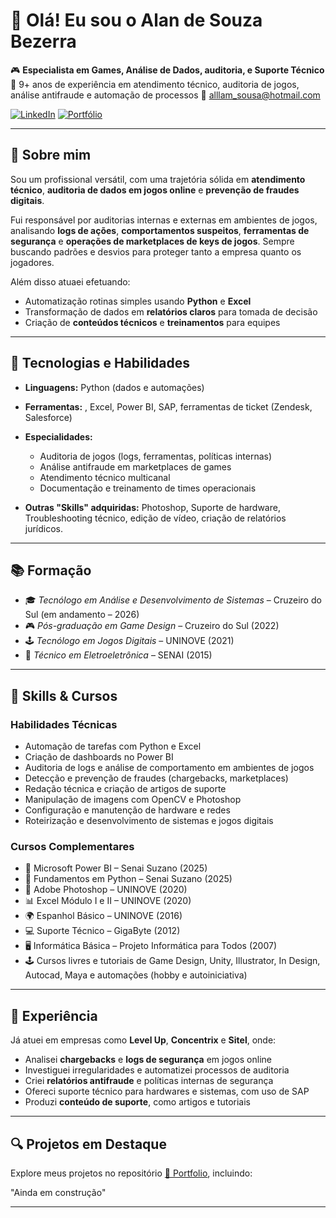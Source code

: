 # 👋 Olá! Eu sou o Alan de Souza Bezerra

🎮 **Especialista em Games, Análise de Dados, auditoria,  e Suporte Técnico**
💼 9+ anos de experiência em atendimento técnico, auditoria de jogos, análise antifraude e automação de processos
📧 [alllam\_sousa@hotmail.com](mailto:alllam_sousa@hotmail.com)

[![LinkedIn](https://img.shields.io/badge/LinkedIn-AlanSouzaB-blue?logo=linkedin)](https://www.linkedin.com/in/alansouzab/)
[![Portfólio](https://img.shields.io/badge/Portf%C3%B3lio-GitHub-000?logo=github)](https://github.com/Alansouza-Kai/Portfolio)

---

## 🚀 Sobre mim

Sou um profissional versátil, com uma trajetória sólida em **atendimento técnico**, **auditoria de dados em jogos online** e **prevenção de fraudes digitais**.

Fui responsável por auditorias internas e externas em ambientes de jogos, analisando **logs de ações**, **comportamentos suspeitos**, **ferramentas de segurança** e **operações de marketplaces de keys de jogos**.
Sempre buscando padrões e desvios para proteger tanto a empresa quanto os jogadores.

Além disso atuaei efetuando:

* Automatização rotinas simples usando **Python** e **Excel**
* Transformação de dados em **relatórios claros** para tomada de decisão
* Criação de **conteúdos técnicos** e **treinamentos** para equipes

---

## 🧠 Tecnologias e Habilidades

* **Linguagens:** Python (dados e automações)
* **Ferramentas:** , Excel, Power BI, SAP, ferramentas de ticket (Zendesk, Salesforce)
* **Especialidades:**

  * Auditoria de jogos (logs, ferramentas, políticas internas)
  * Análise antifraude em marketplaces de games
  * Atendimento técnico multicanal
  * Documentação e treinamento de times operacionais
* **Outras "Skills" adquiridas:** Photoshop, Suporte de hardware, Troubleshooting técnico, edição de vídeo, criação de relatórios jurídicos.

---

## 📚 Formação

* 🎓 *Tecnólogo em Análise e Desenvolvimento de Sistemas* – Cruzeiro do Sul (em andamento – 2026)
* 🎮 *Pós-graduação em Game Design* – Cruzeiro do Sul (2022)
* 🕹️ *Tecnólogo em Jogos Digitais* – UNINOVE (2021)
* 🔌 *Técnico em Eletroeletrônica* – SENAI (2015)

---

## 🎯 Skills & Cursos

### Habilidades Técnicas

* Automação de tarefas com Python e Excel
* Criação de dashboards no Power BI
* Auditoria de logs e análise de comportamento em ambientes de jogos
* Detecção e prevenção de fraudes (chargebacks, marketplaces)
* Redação técnica e criação de artigos de suporte
* Manipulação de imagens com OpenCV e Photoshop
* Configuração e manutenção de hardware e redes
* Roteirização e desenvolvimento de sistemas e jogos digitais

### Cursos Complementares

* 🧠 Microsoft Power BI – Senai Suzano (2025)
* 🐍 Fundamentos em Python – Senai Suzano (2025)
* 🎨 Adobe Photoshop – UNINOVE (2020)
* 📊 Excel Módulo I e II – UNINOVE (2020)
* 🌍 Espanhol Básico – UNINOVE (2016)
* 💻 Suporte Técnico – GigaByte (2012)
* 🖥️ Informática Básica – Projeto Informática para Todos (2007)
* 🕹️ Cursos livres e tutoriais de Game Design, Unity, Illustrator, In Design, Autocad, Maya e automações (hobby e autoiniciativa)

---

## 💼 Experiência

Já atuei em empresas como **Level Up**, **Concentrix** e **Sitel**, onde:

* Analisei **chargebacks** e **logs de segurança** em jogos online
* Investiguei irregularidades e automatizei processos de auditoria
* Criei **relatórios antifraude** e políticas internas de segurança
* Ofereci suporte técnico para hardwares e sistemas, com uso de SAP
* Produzi **conteúdo de suporte**, como artigos e tutoriais

---

## 🔍 Projetos em Destaque

Explore meus projetos no repositório [📁 Portfolio](https://github.com/Alansouza-Kai/Portfolio), incluindo:

"Ainda em construção"

---
